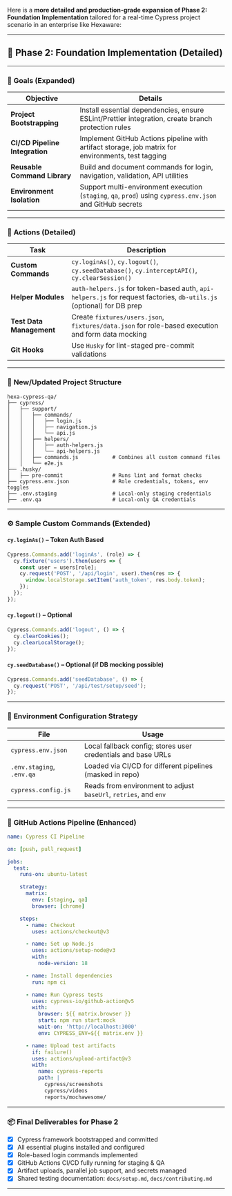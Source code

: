 Here is a **more detailed and production-grade expansion of Phase 2: Foundation Implementation** tailored for a real-time Cypress project scenario in an enterprise like Hexaware:

---

## 🧩 Phase 2: Foundation Implementation (Detailed)

---

### 🎯 **Goals (Expanded)**

| Objective                      | Details                                                                                                   |
| ------------------------------ | --------------------------------------------------------------------------------------------------------- |
| **Project Bootstrapping**      | Install essential dependencies, ensure ESLint/Prettier integration, create branch protection rules        |
| **CI/CD Pipeline Integration** | Implement GitHub Actions pipeline with artifact storage, job matrix for environments, test tagging        |
| **Reusable Command Library**   | Build and document commands for login, navigation, validation, API utilities                              |
| **Environment Isolation**      | Support multi-environment execution (`staging`, `qa`, `prod`) using `cypress.env.json` and GitHub secrets |

---

### 🔨 **Actions (Detailed)**

| Task                     | Description                                                                                                          |
| ------------------------ | -------------------------------------------------------------------------------------------------------------------- |
| **Custom Commands**      | `cy.loginAs()`, `cy.logout()`, `cy.seedDatabase()`, `cy.interceptAPI()`, `cy.clearSession()`                         |
| **Helper Modules**       | `auth-helpers.js` for token-based auth, `api-helpers.js` for request factories, `db-utils.js` (optional) for DB prep |
| **Test Data Management** | Create `fixtures/users.json`, `fixtures/data.json` for role-based execution and form data mocking                    |
| **Git Hooks**            | Use `Husky` for lint-staged pre-commit validations                                                                   |

---

### 📁 **New/Updated Project Structure**

```
hexa-cypress-qa/
├── cypress/
│   ├── support/
│   │   ├── commands/
│   │   │   ├── login.js
│   │   │   ├── navigation.js
│   │   │   └── api.js
│   │   ├── helpers/
│   │   │   ├── auth-helpers.js
│   │   │   └── api-helpers.js
│   │   ├── commands.js           # Combines all custom command files
│   │   └── e2e.js
├── .husky/
│   ├── pre-commit                # Runs lint and format checks
├── cypress.env.json              # Role credentials, tokens, env toggles
├── .env.staging                  # Local-only staging credentials
├── .env.qa                       # Local-only QA credentials
```

---

### ⚙️ **Sample Custom Commands (Extended)**

#### `cy.loginAs()` – Token Auth Based

```js
Cypress.Commands.add('loginAs', (role) => {
  cy.fixture('users').then(users => {
    const user = users[role];
    cy.request('POST', '/api/login', user).then(res => {
      window.localStorage.setItem('auth_token', res.body.token);
    });
  });
});
```

#### `cy.logout()` – Optional

```js
Cypress.Commands.add('logout', () => {
  cy.clearCookies();
  cy.clearLocalStorage();
});
```

#### `cy.seedDatabase()` – Optional (if DB mocking possible)

```js
Cypress.Commands.add('seedDatabase', () => {
  cy.request('POST', '/api/test/setup/seed');
});
```

---

### 🔐 **Environment Configuration Strategy**

| File                      | Usage                                                            |
| ------------------------- | ---------------------------------------------------------------- |
| `cypress.env.json`        | Local fallback config; stores user credentials and base URLs     |
| `.env.staging`, `.env.qa` | Loaded via CI/CD for different pipelines (masked in repo)        |
| `cypress.config.js`       | Reads from environment to adjust `baseUrl`, `retries`, and `env` |

---

### 🔁 **GitHub Actions Pipeline (Enhanced)**

```yaml
name: Cypress CI Pipeline

on: [push, pull_request]

jobs:
  test:
    runs-on: ubuntu-latest

    strategy:
      matrix:
        env: [staging, qa]
        browser: [chrome]

    steps:
      - name: Checkout
        uses: actions/checkout@v3

      - name: Set up Node.js
        uses: actions/setup-node@v3
        with:
          node-version: 18

      - name: Install dependencies
        run: npm ci

      - name: Run Cypress tests
        uses: cypress-io/github-action@v5
        with:
          browser: ${{ matrix.browser }}
          start: npm run start:mock
          wait-on: 'http://localhost:3000'
          env: CYPRESS_ENV=${{ matrix.env }}

      - name: Upload test artifacts
        if: failure()
        uses: actions/upload-artifact@v3
        with:
          name: cypress-reports
          path: |
            cypress/screenshots
            cypress/videos
            reports/mochawesome/
```

---

### 📦 **Final Deliverables for Phase 2**

* [x] Cypress framework bootstrapped and committed
* [x] All essential plugins installed and configured
* [x] Role-based login commands implemented
* [x] GitHub Actions CI/CD fully running for staging & QA
* [x] Artifact uploads, parallel job support, and secrets managed
* [x] Shared testing documentation: `docs/setup.md`, `docs/contributing.md`

---

